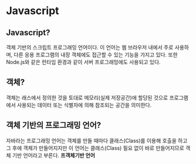 # Javascript

## Javascript?

객체 기반의 스크립트 프로그래밍 언어이다. 이 언어는 웹 브라우저 내에서 주로 사용하며, 다른 응용 프로그램의 내장 객체에도 접근할 수 있는 기능을 가지고 있다. 또한 Node.js와 같은 런타임 환경과 같이 서버 프로그래밍에도 사용되고 있다.

## 객체?

객체는 래스에서 정의한 것을 토대로 메모리\(실제 저장공간\)에 할당된 것으로 프로그램에서 사용되는 데이터 또는 식별자에 의해 참조되는 공간을 의미한다.

## 객체 기반의 프로그래밍 언어? 

 자바라는 프로그래밍 언어는 객체를 만들 때마다 클래스\(Class\)를 이용해 호출을 하고 그 후에 객체가 만들어지지만 이 언어는 클래스\(Class\) 필요 없이 바로 만들어지므로 객체 기반 언어라고 부른다. **프객체기반 언어**



